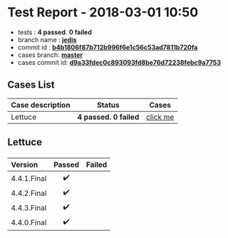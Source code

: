 # Test Report - 2018-03-01 10:50

- tests  : **4 passed**. **0 failed**
- branch name : **[jedis](https://github.com/apache/incubator-skywalking/tree/jedis)**
- commit id : **[b4b1806f87b712b996f6e1c56c53ad7811b720fa](https://github.com/apache/incubator-skywalking/commit/b4b1806f87b712b996f6e1c56c53ad7811b720fa)**
- cases branch: **[master](https://github.com/SkywalkingTest/skywalking-autotest-scenarios/tree/master)**
- cases commit id: **[d9a33fdec0c893093fd8be76d72238febc9a7753](https://github.com/SkywalkingTest/skywalking-autotest-scenarios/commit/d9a33fdec0c893093fd8be76d72238febc9a7753)**

## Cases List

| Case description | Status | Cases|
|:-----|:-----:|:-----:|
|Lettuce| **4 passed. 0 failed**| [click me](#lettuce) |

## Lettuce

### 
|  Version     | Passed | Failed|
|:------------- |:-------:|:-----:|
| 4.4.1.Final  | :heavy_check_mark:||
| 4.4.2.Final  | :heavy_check_mark:||
| 4.4.3.Final  | :heavy_check_mark:||
| 4.4.0.Final  | :heavy_check_mark:||

